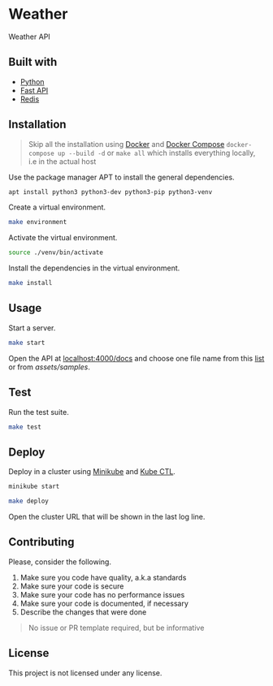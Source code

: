 # Weather

Weather API

## Built with

- [Python](https://www.python.org/)
- [Fast API](https://fastapi.tiangolo.com/)
- [Redis](https://redis.io/)

## Installation

> Skip all the installation using [Docker](https://www.digitalocean.com/community/tutorials/how-to-install-and-use-docker-on-ubuntu-20-04) and [Docker Compose](https://www.digitalocean.com/community/tutorials/how-to-install-and-use-docker-compose-on-ubuntu-20-04) `docker-compose up --build -d` or `make all` which installs everything locally, i.e in the actual host

Use the package manager APT to install the general dependencies.

```sh
apt install python3 python3-dev python3-pip python3-venv
```

Create a virtual environment.

```sh
make environment
```

Activate the virtual environment.

```sh
source ./venv/bin/activate
```

Install the dependencies in the virtual environment.

```sh
make install
```

## Usage

Start a server.

```sh
make start
```

Open the API at [localhost:4000/docs](http://localhost:4000/docs) and choose one file name from this [list](https://tgftp.nws.noaa.gov/data/observations/metar/decoded) or from _assets/samples_.

## Test

Run the test suite.

```sh
make test
```

## Deploy

Deploy in a cluster using [Minikube](https://minikube.sigs.k8s.io/docs/start/) and [Kube CTL](https://kubernetes.io/docs/tasks/tools/install-kubectl-linux/).

```sh
minikube start
```

```sh
make deploy
```

Open the cluster URL that will be shown in the last log line.

## Contributing

Please, consider the following.

1. Make sure you code have quality, a.k.a standards
2. Make sure your code is secure
3. Make sure your code has no performance issues
4. Make sure your code is documented, if necessary
5. Describe the changes that were done

> No issue or PR template required, but be informative

## License

This project is not licensed under any license.
